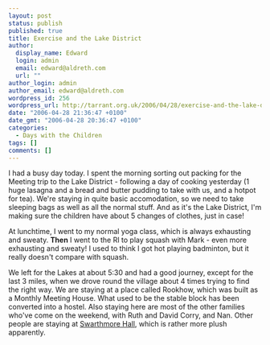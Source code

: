 ```yaml
---
layout: post
status: publish
published: true
title: Exercise and the Lake District
author:
  display_name: Edward
  login: admin
  email: edward@aldreth.com
  url: ""
author_login: admin
author_email: edward@aldreth.com
wordpress_id: 256
wordpress_url: http://tarrant.org.uk/2006/04/28/exercise-and-the-lake-district/
date: "2006-04-28 21:36:47 +0100"
date_gmt: "2006-04-28 20:36:47 +0100"
categories:
  - Days with the Children
tags: []
comments: []
---
```


I had a busy day today. I spent the morning sorting out packing for the
Meeting trip to the Lake District - following a day of cooking yesterday
(1 huge lasagna and a bread and butter pudding to take with us, and a
hotpot for tea). We\'re staying in quite basic accomodation, so we need
to take sleeping bags as well as all the normal stuff. And as it\'s the
Lake District, I\'m making sure the children have about 5 changes of
clothes, just in case!

At lunchtime, I went to my normal yoga class, which is always exhausting
and sweaty. **Then** I went to the RI to play squash with Mark - even
more exhausting and sweaty! I used to think I got hot playing badminton,
but it really doesn\'t compare with squash.

We left for the Lakes at about 5:30 and had a good journey, except for
the last 3 miles, when we drove round the village about 4 times trying
to find the right way. We are staying at a place called Rookhow, which
was built as a Monthly Meeting House. What used to be the stable block
has been converted into a hostel. Also staying here are most of the
other families who\'ve come on the weekend, with Ruth and David Corry,
and Nan. Other people are staying at [Swarthmore Hall][1], which is
rather more plush apparently.



[1]: https://www.swarthmoorhall.co.uk
